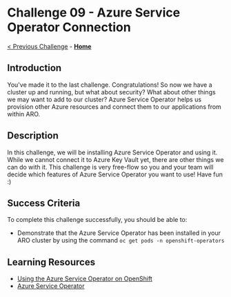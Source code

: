 # Challenge 09 - Azure Service Operator Connection

[< Previous Challenge](./Challenge-08.md) - **[Home](../README.md)**

## Introduction
You've made it to the last challenge. Congratulations! So now we have a cluster up and running, but what about security? What about other things we may want to add to our cluster? Azure Service Operator helps us provision other Azure resources and connect them to our applications from within ARO.

## Description
In this challenge, we will be installing Azure Service Operator and using it. While we cannot connect it to Azure Key Vault yet, there are other things we can do with it. This challenge is very free-flow so you and your team will decide which features of Azure Service Operator you want to use! Have fun :)

## Success Criteria
To complete this challenge successfully, you should be able to:
- Demonstrate that the Azure Service Operator has been installed in your ARO cluster by using the command `oc get pods -n openshift-operators`

## Learning Resources
- [Using the Azure Service Operator on OpenShift](https://cloud.redhat.com/blog/using-the-azure-service-operator-on-openshift)
- [Azure Service Operator](https://operatorhub.io/operator/azure-service-operator)